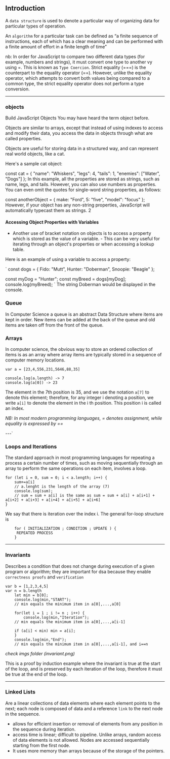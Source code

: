 ## Introduction

A `data structure` is used to denote a particular way of organizing data for particular types of operation.

An `algorithm` for a particular task can be defined as “a finite sequence of instructions, each of which has a clear meaning and can be performed with a finite amount of effort in a finite length of time”

nb: In order for JavaScript to compare two different data types (for example, numbers and strings), it must convert one type to another vy using =. This is known as `Type Coercion`. 
Strict equality (===) is the counterpart to the equality operator (==). However, unlike the equality operator, which attempts to convert both values being compared to a common type, the strict equality operator does not perform a type conversion.

---

### objects

Build JavaScript Objects
You may have heard the term object before.

Objects are similar to arrays, except that instead of using indexes to access and modify their data, you access the data in objects through what are called properties.

Objects are useful for storing data in a structured way, and can represent real world objects, like a cat.

Here's a sample cat object:

const cat = {
  "name": "Whiskers",
  "legs": 4,
  "tails": 1,
  "enemies": ["Water", "Dogs"]
};
In this example, all the properties are stored as strings, such as name, legs, and tails. However, you can also use numbers as properties. You can even omit the quotes for single-word string properties, as follows:

const anotherObject = {
  make: "Ford",
  5: "five",
  "model": "focus"
};
However, if your object has any non-string properties, JavaScript will automatically typecast them as strings.
2

#### Accessing Object Properties with Variables
- Another use of bracket notation on objects is to access a property which is stored as the value of a variable. - This can be very useful for iterating through an object's properties or when accessing a lookup table.

Here is an example of using a variable to access a property:

`
const dogs = {
  Fido: "Mutt",
  Hunter: "Doberman",
  Snoopie: "Beagle"
};


const myDog = "Hunter";
const myBreed = dogs[myDog];
console.log(myBreed);
`
The string Doberman would be displayed in the console.

### Queue

In Computer Science a queue is an abstract Data Structure where items are kept in order. New items can be added at the back of the queue and old items are taken off from the front of the queue.

### Arrays

In computer science, the obvious way to store an ordered collection of items is as an array where array items are typically stored in a sequence of computer memory locations.

```
var a = [23,4,556,231,5646,88,35]

console.log(a.length) -> 7
console.log(a[0]) -> 23
```

The element in the 7th position is 35, and we use the notation `a[7]` to denote this element; therefore, for any integer i denoting a position, we write `a[i]` to denote the element in the i th position. This position i is called an index.

_NB: In most modern programming languages, = denotes assignment, while
equality is expressed by ==_

---`

### Loops and Iterations

The standard approach in most programming languages for repeating a process a certain number of times, such as moving sequentially through an array to perform the same operations on each item, involves a loop.

```
for (let i = 0, sum = 0; i < a.length; i++) {
    sum+=a[i]
    // a.lenght is the length of the array (7)
    console.log(sum);
    // sum = sum + a[i] is the same as sum = sum + a[i] + a[i+1] + a[i+2] + a[i+3] + a[i+4] + a[i+5] + a[i+6]
}

```

We say that there is iteration over the index i. The general for-loop structure is
```
    for ( INITIALIZATION ; CONDITION ; UPDATE ) {
     REPEATED PROCESS
    }
```
---

### Invariants
Describes a condition that does not change during execution of a given program or algorithm; they are important for dsa because they enable `correctness proofs` and `verification`

```
var b = [1,2,3,4,5]
var n = b.length
    let min = b[0];
    console.log(min,"START");
    // min equals the minimum item in a[0],...,a[0]
    
    for(let i = 1 ; i != n ; i++) {
        console.log(min,"Iteration");
    // min equals the minimum item in a[0],...,a[i-1]

    if (a[i] < min) min = a[i];
    }
    console.log(min,"End");
    // min equals the minimum item in a[0],...,a[i-1], and i==n

```

_check imgs folder (invariant.png)_

This is a proof by induction example where the invariant is true at the start of the loop, and is preserved by each iteration of the loop, therefore it must be true at the end of the loop.

---

### Linked Lists
Are a linear collections of data elements where each element points to the next; each node is composed of data and a reference `link` to the next node in the sequence. 
- allows for efficient insertion or removal of elements from any position in the sequence during iteration.
- access time is linear; difficult to pipeline. Unlike arrays, random access of data elements is not allowed. Nodes are accessed sequentially starting from the first node.
- It uses more memory than arrays because of the storage of the pointers.
